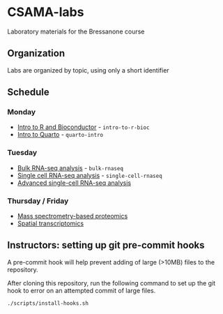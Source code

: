 # CSAMA-labs

Laboratory materials for the Bressanone course

## Organization

Labs are organized by topic, using only a short identifier

## Schedule

### Monday

* [Intro to R and Bioconductor](https://bioconductor.github.io/CSAMA-labs/intro-to-r-bioc/lab-1-intro-to-r-bioc.html) - `intro-to-r-bioc`
* [Intro to Quarto](https://bioconductor.github.io/CSAMA-labs/quarto-intro/quarto.html) - `quarto-intro`

### Tuesday

* [Bulk RNA-seq analysis](https://bioconductor.github.io/CSAMA-labs/bulk-rnaseq/rnaseqGene_CSAMA2024.html) - `bulk-rnaseq`
* [Single cell RNA-seq analysis](https://bioconductor.github.io/CSAMA-labs/single-cell-rnaseq/singlecell_CSAMA2024.html) - `single-cell-rnaseq`
* [Advanced single-cell RNA-seq analysis](https://ccb-hms.github.io/osca-workbench/)

### Thursday / Friday

* [Mass spectrometry-based proteomics](https://rformassspectrometry.github.io/book/)
* [Spatial transcriptomics](https://bioconductor.github.io/CSAMA-labs/spatial-transcriptomics/spatial_CSAMA.html)

## Instructors: setting up git pre-commit hooks

A pre-commit hook will help prevent adding of large (>10MB) files to
the repository. 

After cloning this repository, run the following command to set up the
git hook to error on an attempted commit of large files.

```sh
./scripts/install-hooks.sh
```

